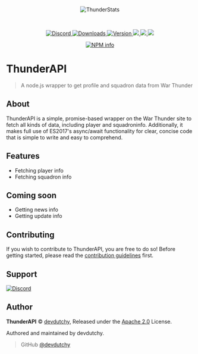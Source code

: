 <div align="center">
  <br />
  <p>
    <img src="http://how-b1nzy-banned-me.tk/images/maxres-thunderstats.png" alt="ThunderStats"/>
  </p>
  <br />
  <p>
    <a href="https://discord.gg/uApUXn6">
      <img src="https://discordapp.com/api/guilds/297442085861064705/embed.png" alt="Discord" />
    </a>
    <a href="https://www.npmjs.com/package/thunderapi">
      <img src="https://img.shields.io/npm/dt/thunderapi.svg" alt="Downloads" />
    </a>
    <a href="https://www.npmjs.com/package/thunderapi">
      <img src="https://img.shields.io/npm/v/thunderapi.svg" alt="Version" />
    </a>
    <a href="https://david-dm.org/devdutchy/thunderapi" alt="Dependencies">
      <img src="https://david-dm.org/devdutchy/thunderapi.svg" />
    </a>
    <a href="https://paypal.me/TheDutchy" alt="Donate on PayPal">
      <img src="https://img.shields.io/badge/donate-PayPal-009cde.svg" />
    </a>
    <a href="https://travis-ci.org/devdutchy/thunderapi">
      <img src="https://api.travis-ci.org/devdutchy/thunderapi.svg?branch=master" />
    </a>
  </p>
  <p>
    <a href="https://nodei.co/npm/thunderapi/">
      <img src="https://nodei.co/npm/thunderapi.png?downloads=true&stars=true" alt="NPM info" />
    </a>
  </p>
</div>

# ThunderAPI

> A node.js wrapper to get profile and squadron data from War Thunder

## About

ThunderAPI is a simple, promise-based wrapper on the War Thunder site to fetch all kinds of data, including player and squadroninfo. Additionally, it makes full use of ES2017's async/await functionality for clear, concise code that is simple to write and easy to comprehend.

## Features

- Fetching player info
- Fetching squadron info

## Coming soon

- Getting news info
- Getting update info

## Contributing

If you wish to contribute to ThunderAPI, you are free to do so! Before getting started, please read the [contribution guidelines](https://github.com/devdutchy/thunderapi/blob/master/.github/CONTRIBUTING.md) first.

## Support

[![Discord](https://discordapp.com/api/guilds/297442085861064705/embed.png?style=banner2)](https://discord.gg/qWbWNbB)

## Author

**ThunderAPI** © [devdutchy](https://github.com/devdutchy), Released under the [Apache 2.0](https://github.com/devdutchy/thunderapi/blob/master/LICENSE) License.

Authored and maintained by devdutchy.

> GitHub [@devdutchy](https://github.com/devdutchy)